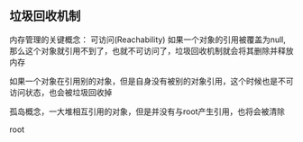 ## 垃圾回收机制

内存管理的关键概念： 
可访问(Reachability)
如果一个对象的引用被覆盖为null,那么这个对象就引用不到了，也就不可访问了，垃圾回收机制就会将其删除并释放内存

如果一个对象在引用别的对象，但是自身没有被别的对象引用，这个时候也是不可访问状态，也会被垃圾回收掉

孤岛概念，一大堆相互引用的对象，但是并没有与root产生引用，也将会被清除

root